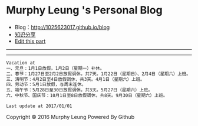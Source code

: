 # Murphy Leung 's Personal Blog

  - Blog：http://1025623017.github.io/blog
  - [知识分享](https://github.com/1025623017/blog/tree/gh-pages)
  - [Edit this part](https://github.com/1025623017/blog/edit/master/README.md)



------



***

``` txt
Vacation at
一、元旦：1月1日放假，1月2日（星期一）补休。
二、春节：1月27日至2月2日放假调休，共7天。1月22日（星期日）、2月4日（星期六）上班。
三、清明节：4月2日至4日放假调休，共3天。4月1日（星期六）上班。
四、劳动节：5月1日放假，与周末连休。
五、端午节：5月28日至30日放假调休，共3天。5月27日（星期六）上班。
六、中秋节、国庆节：10月1日至8日放假调休，共8天。9月30日（星期六）上班。
```

`Last update at 2017/01/01`

Copyright &copy; 2016 Murphy Leung Powered By Github
